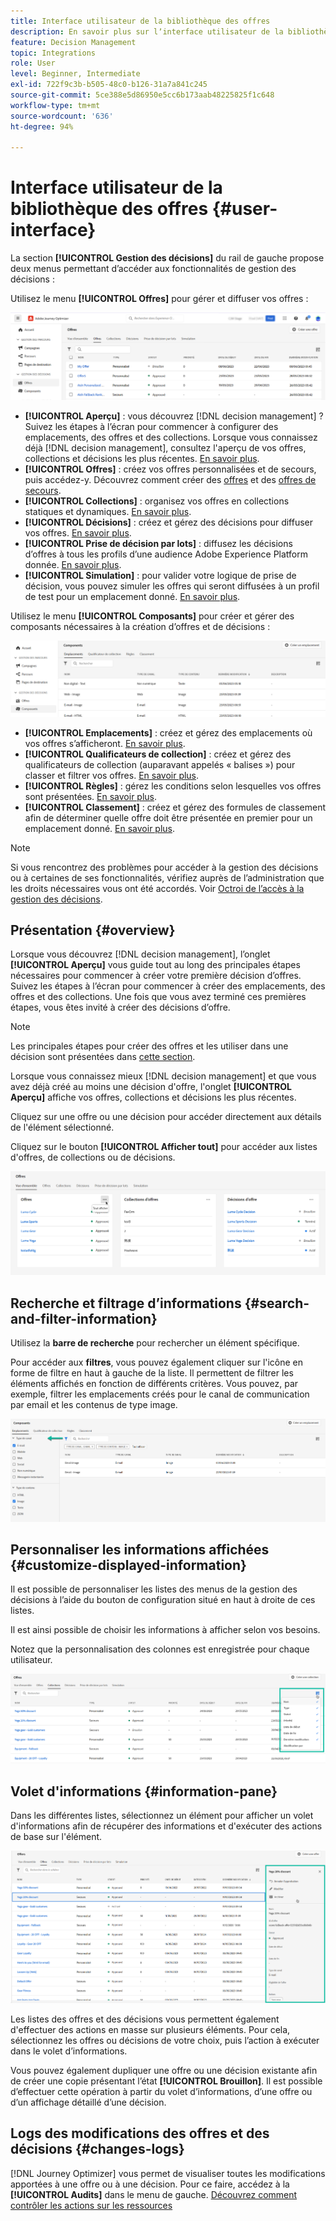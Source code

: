 ```yaml
---
title: Interface utilisateur de la bibliothèque des offres
description: En savoir plus sur lʼinterface utilisateur de la bibliothèque des offres
feature: Decision Management
topic: Integrations
role: User
level: Beginner, Intermediate
exl-id: 722f9c3b-b505-48c0-b126-31a7a841c245
source-git-commit: 5ce388e5d86950e5cc6b173aab48225825f1c648
workflow-type: tm+mt
source-wordcount: '636'
ht-degree: 94%

---
```


# Interface utilisateur de la bibliothèque des offres {#user-interface}

La section **[!UICONTROL Gestion des décisions]** du rail de gauche propose deux menus permettant d’accéder aux fonctionnalités de gestion des décisions :

Utilisez le menu **[!UICONTROL Offres]** pour gérer et diffuser vos offres :


![](../assets/offers_menu.png)

* **[!UICONTROL Aperçu]** : vous découvrez [!DNL decision management] ? Suivez les étapes à l’écran pour commencer à configurer des emplacements, des offres et des collections. Lorsque vous connaissez déjà [!DNL decision management], consultez l&#39;aperçu de vos offres, collections et décisions les plus récentes. [En savoir plus](#overview).
* **[!UICONTROL Offres]** : créez vos offres personnalisées et de secours, puis accédez-y. Découvrez comment créer des [offres](../offer-library/creating-personalized-offers.md) et des [offres de secours](../offer-library/creating-fallback-offers.md).
* **[!UICONTROL Collections]** : organisez vos offres en collections statiques et dynamiques. [En savoir plus](../offer-library/creating-collections.md).
* **[!UICONTROL Décisions]** : créez et gérez des décisions pour diffuser vos offres. [En savoir plus](../offer-activities/create-offer-activities.md).
* **[!UICONTROL Prise de décision par lots]** : diffusez les décisions d’offres à tous les profils d’une audience Adobe Experience Platform donnée. [En savoir plus](../batch-delivery.md).
* **[!UICONTROL Simulation]** : pour valider votre logique de prise de décision, vous pouvez simuler les offres qui seront diffusées à un profil de test pour un emplacement donné. [En savoir plus](../offer-activities/simulation.md).

Utilisez le menu **[!UICONTROL Composants]** pour créer et gérer des composants nécessaires à la création d’offres et de décisions :

![](../assets/offer_activities.png)

* **[!UICONTROL Emplacements]** : créez et gérez des emplacements où vos offres s’afficheront. [En savoir plus](../offer-library/creating-placements.md).
* **[!UICONTROL Qualificateurs de collection]** : créez et gérez des qualificateurs de collection (auparavant appelés « balises ») pour classer et filtrer vos offres. [En savoir plus](../offer-library/creating-tags.md).
* **[!UICONTROL Règles]** : gérez les conditions selon lesquelles vos offres sont présentées. [En savoir plus](../offer-library/creating-decision-rules.md).
* **[!UICONTROL Classement]** : créez et gérez des formules de classement afin de déterminer quelle offre doit être présentée en premier pour un emplacement donné. [En savoir plus](../ranking/create-ranking-formulas.md).

>[!NOTE]
>
>Si vous rencontrez des problèmes pour accéder à la gestion des décisions ou à certaines de ses fonctionnalités, vérifiez auprès de l’administration que les droits nécessaires vous ont été accordés. Voir [Octroi de l’accès à la gestion des décisions](starting-offer-decisioning.md#granting-acess-to-decision-management).

## Présentation {#overview}

Lorsque vous découvrez [!DNL decision management], l’onglet **[!UICONTROL Aperçu]** vous guide tout au long des principales étapes nécessaires pour commencer à créer votre première décision d’offres. Suivez les étapes à l’écran pour commencer à créer des emplacements, des offres et des collections. Une fois que vous avez terminé ces premières étapes, vous êtes invité à créer des décisions d’offre.

>[!NOTE]
>
>Les principales étapes pour créer des offres et les utiliser dans une décision sont présentées dans [cette section](../offer-library/key-steps.md).

Lorsque vous connaissez mieux [!DNL decision management] et que vous avez déjà créé au moins une décision d&#39;offre, l&#39;onglet **[!UICONTROL Aperçu]** affiche vos offres, collections et décisions les plus récentes.

Cliquez sur une offre ou une décision pour accéder directement aux détails de l&#39;élément sélectionné.

Cliquez sur le bouton **[!UICONTROL Afficher tout]** pour accéder aux listes d&#39;offres, de collections ou de décisions.

![](../assets/overview_view-all.png)

## Recherche et filtrage d’informations {#search-and-filter-information}

Utilisez la **barre de recherche** pour rechercher un élément spécifique.

Pour accéder aux **filtres**, vous pouvez également cliquer sur l&#39;icône en forme de filtre en haut à gauche de la liste. Il permettent de filtrer les éléments affichés en fonction de différents critères. Vous pouvez, par exemple, filtrer les emplacements créés pour le canal de communication par email et les contenus de type image.

![](../assets/filters.png)

## Personnaliser les informations affichées {#customize-displayed-information}

Il est possible de personnaliser les listes des menus de la gestion des décisions à l’aide du bouton de configuration situé en haut à droite de ces listes.


Il est ainsi possible de choisir les informations à afficher selon vos besoins.

Notez que la personnalisation des colonnes est enregistrée pour chaque utilisateur.

![](../assets/columns.png)

## Volet d&#39;informations {#information-pane}

Dans les différentes listes, sélectionnez un élément pour afficher un volet d&#39;informations afin de récupérer des informations et d&#39;exécuter des actions de base sur l&#39;élément.

![](../assets/information-pane.png)

Les listes des offres et des décisions vous permettent également d&#39;effectuer des actions en masse sur plusieurs éléments. Pour cela, sélectionnez les offres ou décisions de votre choix, puis l’action à exécuter dans le volet d’informations.

Vous pouvez également dupliquer une offre ou une décision existante afin de créer une copie présentant l’état **[!UICONTROL Brouillon]**. Il est possible d’effectuer cette opération à partir du volet d’informations, d’une offre ou d’un affichage détaillé d’une décision.

## Logs des modifications des offres et des décisions {#changes-logs}

[!DNL Journey Optimizer] vous permet de visualiser toutes les modifications apportées à une offre ou à une décision. Pour ce faire, accédez à la **[!UICONTROL Audits]** dans le menu de gauche. [Découvrez comment contrôler les actions sur les ressources](../../privacy/audit-logs.md)
